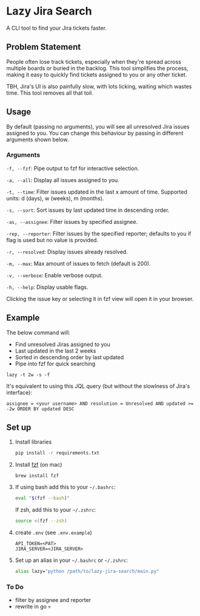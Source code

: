 # Lazy Jira Search
A CLI tool to find your Jira tickets faster.

## Problem Statement
People often lose track tickets, especially when they're spread across multiple boards or buried in the backlog. This tool simplifies the process, making it easy to quickly find tickets assigned to you or any other ticket.

TBH, Jira's UI is also painfully slow, with lots licking, waiting which wastes time. This tool removes all that toil.

## Usage
By default (passing no arguments), you will see all unresolved Jira issues assigned to you. You can change this behaviour by passing in different arguments shown below.

### Arguments
`-f, --fzf`: Pipe output to fzf for interactive selection.

`-a, --all`: Display all issues assigned to you.

`-t, --time`: Filter issues updated in the last x amount of time. Supported units: d (days), w (weeks), m (months).

`-s, --sort`: Sort issues by last updated time in descending order.

`-as, --assignee`: Filter issues by specified assignee.

`-rep, --reporter`: Filter issues by the specified reporter; defaults to you if flag is used but no value is provided.

`-r, --resolved`: Display issues already resolved.

`-m, --max`: Max amount of issues to fetch (default is 200).

`-v, --verbose`: Enable verbose output.

`-h, --help`: Display usable flags.

Clicking the issue key or selecting it in fzf view will open it in your browser.

## Example
The below command will:
- Find unresolved Jiras assigned to you
- Last updated in the last 2 weeks
- Sorted in descending order by last updated
- Pipe into fzf for quick searching

```
lazy -t 2w -s -f
```

It's equivalent to using this JQL query (but without the slowlness of Jira's interface):

```
assignee = <your username> AND resolution = Unresolved AND updated >= -2w ORDER BY updated DESC
```

## Set up
1. Install libraries
    ```bash
    pip install -r requirements.txt
    ```

2. Install [fzf](https://github.com/junegunn/fzf?tab=readme-ov-file#installation) (on mac)
    ```
    brew install fzf
    ```

3. If using bash add this to your `~/.bashrc`:
    ```bash
    eval "$(fzf --bash)"
    ```

   If zsh, add this to your `~/.zshrc`:
    ```bash
    source <(fzf --zsh)
    ```

4. create `.env` (see `.env.example`)
    ```
    API_TOKEN=<PAT>
    JIRA_SERVER=<JIRA_SERVER>
    ```

5. Set up an alias in your `~/.bashrc` or `~/.zshrc`:
    ```bash
    alias lazy="python /path/to/lazy-jira-search/main.py"
    ```

### To Do
- filter by assignee and reporter
- rewrite in go 💀
